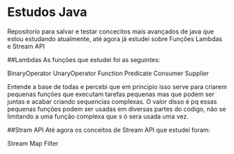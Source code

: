 # Estudos Java
 Repositorio para salvar e testar concecitos mais avançados de java que estou estudando atualmente, até agora já estudei sobre Funções Lambdas e Stream API
 
##Lambdas
 As funções que estudei foi as seguintes:
 
 BinaryOperator
 UnaryOperator
 Function
 Predicate
 Consumer
 Supplier

 Entende a base de todas e percebi que em principio isso serve para criarem pequenas funções que executam tarefas pequenas mas que podem ser juntas e acabar  criando sequencias complexas. O valor disso é pq essas pequenas funções podem ser usadas em diversas partes do codigo, não se limitando a uma função complexa que  s ó sera usada uma vez.
 
 ##Stram API
 Até agora os conceitos de Stream API que estudei foram:
 
 Stream
 Map
 Filter
